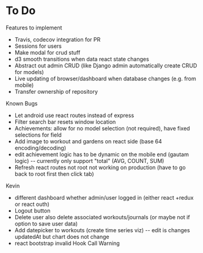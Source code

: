 # To Do
Features to implement
* Travis, codecov integration for PR
* Sessions for users
* Make modal for crud stuff
* d3 smooth transitions when data react state changes
* Abstract out admin CRUD (like Django admin automatically create CRUD for models)
* Live updating of browser/dashboard when database changes (e.g. from mobile)
* Transfer ownership of repository

Known Bugs
* Let android use react routes instead of express
* Filter search bar resets window location
* Achievements: allow for no model selection (not required), have fixed selections for field
* Add image to workout and gardens on react side (base 64 encoding/decoding)
* edit achievement logic has to be dynamic on the mobile end (gautam logic) -- currently only support "total" (AVG, COUNT, SUM)
* Refresh react routes not root not working on production (have to go back to root first then click tab)

Kevin
* different dashboard whether admin/user logged in (either react +redux or react outh)
* Logout button
* Delete user also delete associated workouts/journals (or maybe not if option to save user data)
* Add datepicker to workouts (create time series viz) -- edit is changes updatedAt but chart does not change
* react bootstrap invalid Hook Call Warning